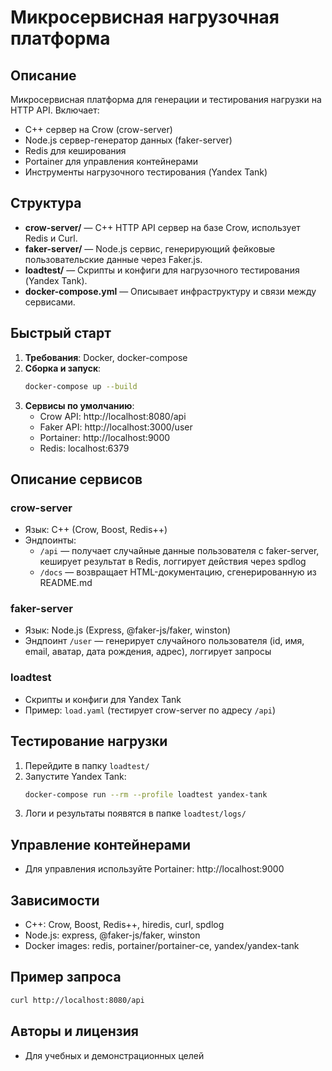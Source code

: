 
# Микросервисная нагрузочная платформа

## Описание


Микросервисная платформа для генерации и тестирования нагрузки на HTTP API. Включает:
- C++ сервер на Crow (crow-server)
- Node.js сервер-генератор данных (faker-server)
- Redis для кеширования
- Portainer для управления контейнерами
- Инструменты нагрузочного тестирования (Yandex Tank)

## Структура

- **crow-server/** — C++ HTTP API сервер на базе Crow, использует Redis и Curl.
- **faker-server/** — Node.js сервис, генерирующий фейковые пользовательские данные через Faker.js.
- **loadtest/** — Скрипты и конфиги для нагрузочного тестирования (Yandex Tank).
- **docker-compose.yml** — Описывает инфраструктуру и связи между сервисами.


## Быстрый старт

1. **Требования**: Docker, docker-compose
2. **Сборка и запуск**:
   ```sh
   docker-compose up --build
   ```
3. **Сервисы по умолчанию**:
   - Crow API: http://localhost:8080/api
   - Faker API: http://localhost:3000/user
   - Portainer: http://localhost:9000
   - Redis: localhost:6379

## Описание сервисов


### crow-server

- Язык: C++ (Crow, Boost, Redis++)
- Эндпоинты:
  - `/api` — получает случайные данные пользователя с faker-server, кеширует результат в Redis, логгирует действия через spdlog
  - `/docs` — возвращает HTML-документацию, сгенерированную из README.md


### faker-server

- Язык: Node.js (Express, @faker-js/faker, winston)
- Эндпоинт `/user` — генерирует случайного пользователя (id, имя, email, аватар, дата рождения, адрес), логгирует запросы


### loadtest

- Скрипты и конфиги для Yandex Tank
- Пример: `load.yaml` (тестирует crow-server по адресу `/api`)


## Тестирование нагрузки

1. Перейдите в папку `loadtest/`
2. Запустите Yandex Tank:
   ```sh
   docker-compose run --rm --profile loadtest yandex-tank
   ```
3. Логи и результаты появятся в папке `loadtest/logs/`


## Управление контейнерами

- Для управления используйте Portainer: http://localhost:9000


## Зависимости

- C++: Crow, Boost, Redis++, hiredis, curl, spdlog
- Node.js: express, @faker-js/faker, winston
- Docker images: redis, portainer/portainer-ce, yandex/yandex-tank


## Пример запроса

```sh
curl http://localhost:8080/api
```


## Авторы и лицензия

- Для учебных и демонстрационных целей
